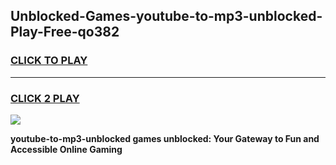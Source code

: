 
## Unblocked-Games-youtube-to-mp3-unblocked-Play-Free-qo382
<h3>
<a href="https://premium76.site?title=youtube-to-mp3-unblocked&ref=18A1">CLICK TO PLAY</a></h3>
<hr>

<h3>
<a href="https://premium76.site?title=youtube-to-mp3-unblocked&ref=18A1">CLICK 2 PLAY</a>
  
</h3>

<a href="https://premium76.site?title=youtube-to-mp3-unblocked&ref=18A1"><img src="https://clearcache.store/games.png"></a>


**youtube-to-mp3-unblocked games unblocked: Your Gateway to Fun and Accessible Online Gaming**
